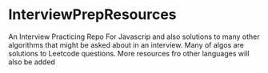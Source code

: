 # InterviewPrepResources
An Interview Practicing Repo For Javascrip and also solutions to many other algorithms that might be asked about in an interview. Many of algos are solutions to Leetcode questions. More resources fro other languages will also be added
